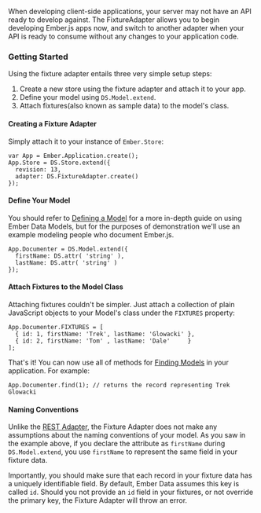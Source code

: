 When developing client-side applications, your server may not have an API ready
to develop against. The FixtureAdapter allows you to begin developing Ember.js
apps now, and switch to another adapter when your API is ready to consume
without any changes to your application code.

### Getting Started

Using the fixture adapter entails three very simple setup steps:

1. Create a new store using the fixture adapter and attach it to your app.
2. Define your model using `DS.Model.extend`.
3. Attach fixtures(also known as sample data) to the model's class.

#### Creating a Fixture Adapter

Simply attach it to your instance of `Ember.Store`:

```
var App = Ember.Application.create();
App.Store = DS.Store.extend({
  revision: 13,
  adapter: DS.FixtureAdapter.create()
});
```

#### Define Your Model

You should refer to [Defining a Model][1] for a more in-depth guide on using
Ember Data Models, but for the purposes of demonstration we'll use an example
modeling people who document Ember.js.

```
App.Documenter = DS.Model.extend({
  firstName: DS.attr( 'string' ),
  lastName: DS.attr( 'string' )
});
```

#### Attach Fixtures to the Model Class

Attaching fixtures couldn't be simpler. Just attach a collection of plain
JavaScript objects to your Model's class under the `FIXTURES` property:

```
App.Documenter.FIXTURES = [
  { id: 1, firstName: 'Trek', lastName: 'Glowacki' },
  { id: 2, firstName: 'Tom' , lastName: 'Dale'     }
];
```

That's it! You can now use all of methods for [Finding Models][2] in your
application. For example:

```
App.Documenter.find(1); // returns the record representing Trek Glowacki
```

#### Naming Conventions

Unlike the [REST Adapter][3], the Fixture Adapter does not make any assumptions
about the naming conventions of your model. As you saw in the example above,
if you declare the attribute as `firstName` during `DS.Model.extend`, you use
`firstName` to represent the same field in your fixture data.

Importantly, you should make sure that each record in your fixture data has
a uniquely identifiable field. By default, Ember Data assumes this key
is called `id`. Should you not provide an `id` field in your fixtures, or
not override the primary key, the Fixture Adapter will throw an error.

[1]: /guides/models/defining-models
[2]: /guides/models/finding-models
[3]: /guides/models/the-rest-adapter

